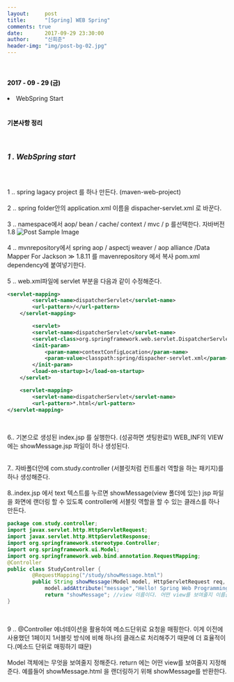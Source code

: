 ```yaml
---
layout:     post
title:      "[Spring] WEB Spring"
comments: true
date:       2017-09-29 23:30:00
author:     "신희준"
header-img: "img/post-bg-02.jpg"
---
```

<br>
<H4 style ="font-weight:bold; color : black">2017 - 09 - 29 (금)</H4>
<li>WebSpring Start</li>


<br>
<H4 style ="font-weight:bold; color:black;">기본사항 정리</H4>
<br>

<h5 style = "font-size: 17px; font-weight : bold;">1 . WebSpring start</h5>
<br>
<p>
1 .. spring lagacy project 를 하나 만든다. (maven-web-project)
<br>
<br>
2 .. spring folder안의 application.xml 이름을 dispacher-servlet.xml 로 바꾼다.
<br><br>
3 .. namespace에서 aop/ bean / cache/ context / mvc / p 를선택한다.
자바버전 1.8

 <img src="{{ site.baseurl }}/img/namespace.JPG" alt="Post Sample Image">
<br><br>
4 .. mvnrepository에서 spring aop / aspectj weaver / aop alliance /Data Mapper For Jackson ≫ 1.8.11 를 mavenrepository 에서 복사 pom.xml dependency에 붙여넣기한다.
<br><br>
5 .. web.xml파일에 servlet 부분을 다음과 같이 수정해준다.
 </p>

~~~xml
<servlet-mapping>
        <servlet-name>dispatcherServlet</servlet-name>
        <url-pattern>/</url-pattern>
    </servlet-mapping>

        <servlet>
        <servlet-name>dispatcherServlet</servlet-name>
        <servlet-class>org.springframework.web.servlet.DispatcherServlet</servlet-class>
        <init-param>
            <param-name>contextConfigLocation</param-name>
            <param-value>classpath:spring/dispacher-servlet.xml</param-value>
        </init-param>
        <load-on-startup>1</load-on-startup>
    </servlet>

    <servlet-mapping>
        <servlet-name>dispatcherServlet</servlet-name>
        <url-pattern>*.html</url-pattern>
</servlet-mapping>
~~~

<p>
<br>

6.. 기본으로 생성된 index.jsp 를 실행한다. (성공하면 셋팅완료!) WEB_INF의 VIEW 에는 showMessage.jsp 파일이 하나 생성된다.
<br><br>

7.. 자바폴더안에 com.study.controller (서블릿처럼 컨트롤러 역할을 하는 패키지)를 하나 생성해준다.
<br><br>
8..index.jsp 에서 text 텍스트를 누르면 showMessage(view 폴더에 있는) jsp 파일을 화면에 랜더링 할 수 있도록 controller에 서블릿 역할을 할 수 있는 클래스를 하나 만든다.

</p>

~~~java
package com.study.controller;
import javax.servlet.http.HttpServletRequest;
import javax.servlet.http.HttpServletResponse;
import org.springframework.stereotype.Controller;
import org.springframework.ui.Model;
import org.springframework.web.bind.annotation.RequestMapping;
@Controller
public class StudyController {
		@RequestMapping("/study/showMessage.html")
		public String showMessage(Model model, HttpServletRequest req, HttpServletResponse res) {
			model.addAttribute("message","Hello! Spring Web Programming");
			return "showMessage"; //view 이름이다. 어떤 view를 보여줄지 이름을 정해줌.
}
~~~

<br>

<p>
9 .. @Controller 에너테이션을 활용하여 메소드단위로 요청을 매핑한다. 이게 이전에 사용했던 1페이지 1서블릿 방식에 비해 하나의 클래스로 처리해주기 때문에 더 효율적이다.(메소드 단위로 매핑하기 떄문) <br><br> Model 객체에는 무엇을 보여줄지 정해준다. return 에는 어떤 view를 보여줄지 지정해준다. 예를들어 showMessage.html 을 랜더링하기 위해 showMessage를 반환한다.
</p>
